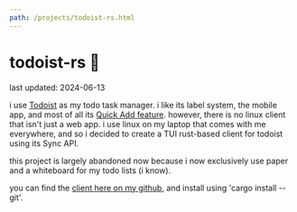 ```yaml
---
path: /projects/todoist-rs.html
---
```

# todoist-rs 🦀

last updated: 2024-06-13

i use [Todoist](https://todoist.com) as my todo task manager. i like its label system, the mobile app, and most of all its [Quick Add feature](https://todoist.com/help/articles/use-task-quick-add-in-todoist-va4Lhpzz). however, there is no linux client that isn't just a web app. i use linux on my laptop that comes with me everywhere, and so i decided to create a TUI rust-based client for todoist using its Sync API.

this project is largely abandoned now because i now exclusively use paper and a whiteboard for my todo lists (i know).

<!-- currently it can: -->

<!-- - create a task using quick add -->
  <!-- - this means no description can be set right now -->
<!-- - display a list of all currently uncompleted tasks -->
<!-- - can display the title, priority, description, and due date of a currently uncompleted task -->
<!-- - can mark any currently uncompleted task as complete -->

<!-- i don't know how it interacts with different projects or collaborators, and have no plans to find out because i don't use these features. -->

<!-- i have plans to implement: -->

<!-- - better error handling -->
<!-- - maybe if i can work out non-blocking api requests so it doesn't feel as slow -->

you can find the [client here on my github](https://github.com/blltrx/todoist-rs), and install using 'cargo install --git'.

